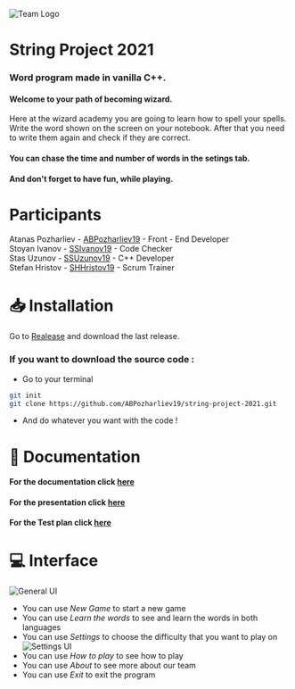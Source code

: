 ![Team Logo](https://i.imgur.com/DebikFF.png)
# String Project 2021
### Word program made in vanilla C++.

#### Welcome to your path of becoming wizard.
   Here at the wizard academy you are going to learn how to spell your spells.
   Write the word shown on the screen on your notebook. After that you need to write them again and check if they are correct.
    
    
#### You can chase the time and number of words in the setings tab.
#### And don't forget to have fun, while playing.

# Participants


Atanas Pozharliev - [ABPozharliev19](https://github.com/ABPozharliev19) - Front - End Developer  
Stoyan Ivanov - [SSIvanov19](https://github.com/SSIvanov19) - Code Checker  
Stas Uzunov - [SSUzunov19](https://github.com/SSUzunov19) - C++ Developer  
Stefan Hristov - [SHHristov19](https://github.com/SHHristov19) - Scrum Trainer  

# :inbox_tray: Installation
Go to [Realease](https://github.com/ABPozharliev19/string-project-2021/releases) and download the last release.
### If you want to download the source code :
* Go to your terminal
```bash
git init
git clone https://github.com/ABPozharliev19/string-project-2021.git
```
* And do whatever you want with the code !


# 📝 Documentation
#### For the documentation click [here](https://codingburgas-my.sharepoint.com/:w:/g/personal/shhristov19_codingburgas_bg/EZOYy8gK-g9Gs4FeNF_dhsABV_deE1z7saQyKPNcuycoEg?e=QOS3b2)  
#### For the presentation click [here](https://codingburgas-my.sharepoint.com/:p:/g/personal/shhristov19_codingburgas_bg/EfhC5mQMrutCm09HVZfl94gBnHYfnUJGfrNItY46hRAHyw?e=DKxXcE)  
#### For the Test plan click [here](https://codingburgas-my.sharepoint.com/:w:/g/personal/ssivanov19_codingburgas_bg/Ed3PpU8v5IJJqLIhGOfEj74B3Ws-zaRnapIMI-1Kop-w9g?e=vVcnnU)  

# :computer: Interface
![General UI](https://i.imgur.com/EElkS15.png)
- You can use _New Game_ to start a new game
- You can use _Learn the words_ to see and learn the words in both languages
- You can use _Settings_ to choose the difficulty that you want to play on
![Settings UI](https://media.discordapp.net/attachments/815907279492218880/815937304370872320/unknown.png)
- You can use _How to play_ to see how to play
- You can use _About_ to see more about our team
- You can use _Exit_ to exit the program
